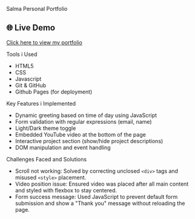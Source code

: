  Salma Personal Portfolio

## 🌐 Live Demo
[Click here to view my portfolio](https://kauthar1805.github.io/salma-portfolio/)

 Tools i Used
- HTML5
- CSS
- Javascript
- Git & GitHub
- Github Pages (for deployment)

 Key Features i Implemented
- Dynamic greeting based on time of day using JavaScript
- Form validation with regular expressions (email, name)
- Light/Dark theme toggle
- Embedded YouTube video at the bottom of the page
- Interactive project section (show/hide project descriptions)
- DOM manipulation and event handling

 Challenges Faced and Solutions
- Scroll not working: Solved by correcting unclosed `<div>` tags and misused `<style>` placement.
- Video position issue: Ensured video was placed after all main content and styled with flexbox to stay centered.
- Form success message: Used JavaScript to prevent default form submission and show a "Thank you" message without reloading the page.
